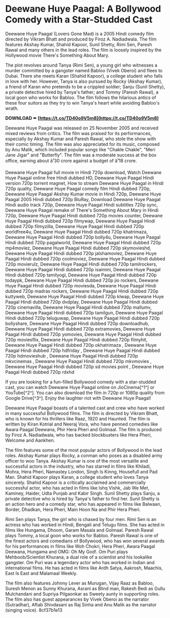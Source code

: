 # Deewane Huye Paagal: A Bollywood Comedy with a Star-Studded Cast
 
Deewane Huye Paagal (Lovers Gone Mad) is a 2005 Hindi comedy film directed by Vikram Bhatt and produced by Firoz A. Nadiadwala. The film features Akshay Kumar, Shahid Kapoor, Sunil Shetty, Rimi Sen, Paresh Rawal and many others in the lead roles. The film is loosely inspired by the Hollywood movie There's Something About Mary.
 
The plot revolves around Tanya (Rimi Sen), a young girl who witnesses a murder committed by a gangster named Babloo (Vivek Oberoi) and flees to Dubai. There she meets Karan (Shahid Kapoor), a college student who falls in love with her. However, Tanya is also pursued by Rocky (Akshay Kumar), a friend of Karan who pretends to be a crippled soldier; Sanju (Sunil Shetty), a private detective hired by Tanya's father; and Tommy (Paresh Rawal), a local goon who works for Babloo. The film follows the hilarious antics of these four suitors as they try to win Tanya's heart while avoiding Babloo's wrath.
 
**DOWNLOAD ✒ [https://t.co/TD40o9V5m8](https://t.co/TD40o9V5m8)**


 
Deewane Huye Paagal was released on 25 November 2005 and received mixed reviews from critics. The film was praised for its performances, especially by Akshay Kumar and Paresh Rawal, who stole the show with their comic timing. The film was also appreciated for its music, composed by Anu Malik, which included popular songs like "Chakle Chakle", "Meri Jane Jigar" and "Butterfly". The film was a moderate success at the box office, earning about â¹30 crore against a budget of â¹18 crore.
 
Deewane Huye Paagal full movie in Hindi 720p download,  Watch Deewane Huye Paagal online free Hindi dubbed HD,  Deewane Huye Paagal Hindi version 720p torrent magnet,  How to stream Deewane Huye Paagal in Hindi 720p quality,  Deewane Huye Paagal comedy film Hindi dubbed 720p,  Deewane Huye Paagal Akshay Kumar movie in Hindi 720p,  Deewane Huye Paagal 2005 Hindi dubbed 720p BluRay,  Download Deewane Huye Paagal Hindi audio track 720p,  Deewane Huye Paagal Hindi subtitles 720p sync,  Deewane Huye Paagal remake of There's Something About Mary in Hindi 720p,  Deewane Huye Paagal Hindi dubbed 720p movies counter,  Deewane Huye Paagal Hindi dubbed 720p filmywap,  Deewane Huye Paagal Hindi dubbed 720p filmyzilla,  Deewane Huye Paagal Hindi dubbed 720p worldfree4u,  Deewane Huye Paagal Hindi dubbed 720p khatrimaza,  Deewane Huye Paagal Hindi dubbed 720p bolly4u,  Deewane Huye Paagal Hindi dubbed 720p pagalworld,  Deewane Huye Paagal Hindi dubbed 720p mp4moviez,  Deewane Huye Paagal Hindi dubbed 720p skymovieshd,  Deewane Huye Paagal Hindi dubbed 720p jalshamoviez,  Deewane Huye Paagal Hindi dubbed 720p coolmoviez,  Deewane Huye Paagal Hindi dubbed 720p movierulz,  Deewane Huye Paagal Hindi dubbed 720p tamilrockers,  Deewane Huye Paagal Hindi dubbed 720p isaimini,  Deewane Huye Paagal Hindi dubbed 720p tamilyogi,  Deewane Huye Paagal Hindi dubbed 720p todaypk,  Deewane Huye Paagal Hindi dubbed 720p jio rockers,  Deewane Huye Paagal Hindi dubbed 720p moviesda,  Deewane Huye Paagal Hindi dubbed 720p madras rockers,  Deewane Huye Paagal Hindi dubbed 720p kuttyweb,  Deewane Huye Paagal Hindi dubbed 720p klwap,  Deewane Huye Paagal Hindi dubbed 720p dvdplay,  Deewane Huye Paagal Hindi dubbed 720p cinemavilla,  Deewane Huye Paagal Hindi dubbed 720p mallumv,  Deewane Huye Paagal Hindi dubbed 720p tamilgun,  Deewane Huye Paagal Hindi dubbed 720p teluguwap,  Deewane Huye Paagal Hindi dubbed 720p bollyshare,  Deewane Huye Paagal Hindi dubbed 720p downloadhub,  Deewane Huye Paagal Hindi dubbed 720p extramovies,  Deewane Huye Paagal Hindi dubbed 720p yomovies,  Deewane Huye Paagal Hindi dubbed 720p moviesflix,  Deewane Huye Paagal Hindi dubbed 720p filmyhit,  Deewane Huye Paagal Hindi dubbed 720p okhatrimaza ,  Deewane Huye Paagal Hindi dubbed 720p hdfriday ,  Deewane Huye Paagal Hindi dubbed 720p hdmovieshub ,  Deewane Huye Paagal Hindi dubbed 720p mkvcinemas ,  Deewane Huye Paagal Hindi dubbed 720p mkvmovies ,  Deewane Huye Paagal Hindi dubbed 720p sd movies point ,  Deewane Huye Paagal Hindi dubbed 720p rdxhd
 
If you are looking for a fun-filled Bollywood comedy with a star-studded cast, you can watch Deewane Huye Paagal online on JioCinema[^1^] or YouTube[^2^]. You can also download the film in 720p or 1080p quality from Google Drive[^3^]. Enjoy the laughter riot with Deewane Huye Paagal!
  
Deewane Huye Paagal boasts of a talented cast and crew who have worked in many successful Bollywood films. The film is directed by Vikram Bhatt, who is known for his thrillers like Raaz, 1920 and Haunted. The film is written by Kiran Kotrial and Neeraj Vora, who have penned comedies like Awara Paagal Deewana, Phir Hera Pheri and Golmaal. The film is produced by Firoz A. Nadiadwala, who has backed blockbusters like Hera Pheri, Welcome and Aankhen.
 
The film features some of the most popular actors of Bollywood in the lead roles. Akshay Kumar plays Rocky, a conman who poses as a disabled army officer to woo Tanya. Akshay Kumar is one of the most versatile and successful actors in the industry, who has starred in films like Khiladi, Mohra, Hera Pheri, Namastey London, Singh Is Kinng, Housefull and Pad Man. Shahid Kapoor plays Karan, a college student who loves Tanya sincerely. Shahid Kapoor is a critically acclaimed and commercially successful actor, who has acted in films like Ishq Vishk, Jab We Met, Kaminey, Haider, Udta Punjab and Kabir Singh. Sunil Shetty plays Sanju, a private detective who is hired by Tanya's father to find her. Sunil Shetty is an action hero and a comedy star, who has appeared in films like Balwaan, Border, Dhadkan, Hera Pheri, Main Hoon Na and Phir Hera Pheri.
 
Rimi Sen plays Tanya, the girl who is chased by four men. Rimi Sen is an actress who has worked in Hindi, Bengali and Telugu films. She has acted in films like Hungama, Dhoom, Garam Masala and Golmaal. Paresh Rawal plays Tommy, a local goon who works for Babloo. Paresh Rawal is one of the finest actors and comedians of Bollywood, who has won several awards for his performances in films like Woh Chokri, Hera Pheri, Awara Paagal Deewana, Hungama and OMG: Oh My God!. Om Puri plays Mehboob/Scientist Khurana, a dual role of a scientist and his lookalike gangster. Om Puri was a legendary actor who has worked in Indian and international films. He has acted in films like Ardh Satya, Aakrosh, Maachis, East Is East and Malamaal Weekly.
 
The film also features Johnny Lever as Murugan, Vijay Raaz as Babloo, Suresh Menon as Sunny Khurana, Asrani as Blind man, Rakesh Bedi as Gullu Mulchandani and Supriya Pilgaonkar as Sweety aunty in supporting roles. The film also has guest appearances by Vivek Oberoi as the narrator (Sutradhar), Aftab Shivdasani as Raj Sinha and Anu Malik as the narrator (singing voice).
 8cf37b1e13
 
